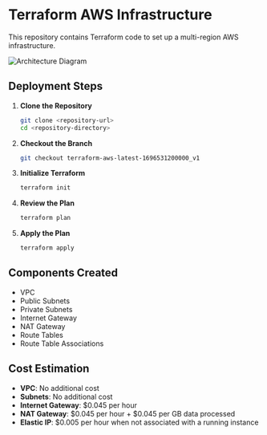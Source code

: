 # Terraform AWS Infrastructure

This repository contains Terraform code to set up a multi-region AWS infrastructure.

![Architecture Diagram](https://miro.medium.com/v2/resize:fit:1400/1*m0GmprNvQHe5CvgOI0T8JQ.png)

## Deployment Steps

1. **Clone the Repository**
   ```sh
   git clone <repository-url>
   cd <repository-directory>
   ```

2. **Checkout the Branch**
   ```sh
   git checkout terraform-aws-latest-1696531200000_v1
   ```

3. **Initialize Terraform**
   ```sh
   terraform init
   ```

4. **Review the Plan**
   ```sh
   terraform plan
   ```

5. **Apply the Plan**
   ```sh
   terraform apply
   ```

## Components Created

- VPC
- Public Subnets
- Private Subnets
- Internet Gateway
- NAT Gateway
- Route Tables
- Route Table Associations

## Cost Estimation

- **VPC**: No additional cost
- **Subnets**: No additional cost
- **Internet Gateway**: $0.045 per hour
- **NAT Gateway**: $0.045 per hour + $0.045 per GB data processed
- **Elastic IP**: $0.005 per hour when not associated with a running instance
